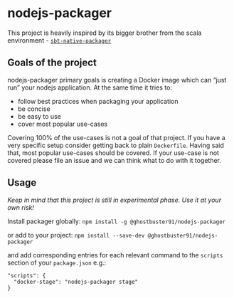 # nodejs-packager

This project is heavily inspired by its bigger brother from the scala environment - [`sbt-native-packager`](https://github.com/sbt/sbt-native-packager)


## Goals of the project
nodejs-packager primary goals is creating a Docker image which can “just run” your nodejs application. At the same time it tries to:
- follow best practices when packaging your application
- be concise
- be easy to use
- cover most popular use-cases

Covering 100% of the use-cases is not a goal of that project. If you have a very specific setup consider getting back to plain `Dockerfile`.
Having said that, most popular use-cases should be covered. If your use-case is not covered please file an issue and we can think what to do with it together.

## Usage 
*Keep in mind that this project is still in experimental phase. Use it at your own risk!*

Install packager globally:
`npm install -g @ghostbuster91/nodejs-packager`

or add to your project:
`npm install --save-dev @ghostbuster91/nodejs-packager`

and add corresponding entries for each relevant command to the `scripts` section of your `package.json` e.g.:
```
"scripts": {
  "docker-stage": "nodejs-packager stage"
}
```
